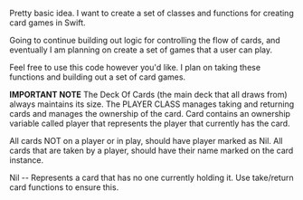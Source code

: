 Pretty basic idea. I want to create a set of classes and functions for creating card games in Swift. 

Going to continue building out logic for controlling the flow of cards, and eventually I am planning on create a set of games that a user can play.

Feel free to use this code however you'd like. I plan on taking these functions and building out a set of card games. 

**IMPORTANT NOTE** 
The Deck Of Cards (the main deck that all draws from) always maintains its size. The PLAYER CLASS manages taking and returning cards and manages the 
ownership of the card. Card contains an ownership variable called player that represents the player that currently has the card.

All cards NOT on a player or in play, should have player marked as Nil.
All cards that are taken by a player, should have their name marked on the card instance. 

Nil  -- Represents a card that has no one currently holding it. Use take/return card functions to ensure this. 
